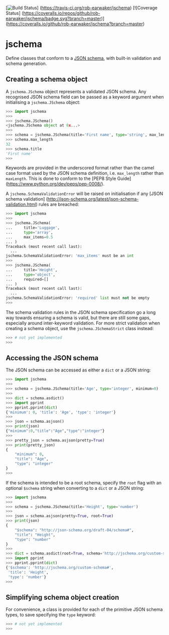[![Build Status](https://travis-ci.org/rob-earwaker/jschema.svg?branch=master)]
(https://travis-ci.org/rob-earwaker/jschema)
[![Coverage Status]
(https://coveralls.io/repos/github/rob-earwaker/jschema/badge.svg?branch=master)]
(https://coveralls.io/github/rob-earwaker/jschema?branch=master)

# jschema
Define classes that conform to a [JSON schema](http://json-schema.org/), with
built-in validation and schema generation.

## Creating a schema object
A `jschema.JSchema` object represents a validated JSON schema. Any recognised
JSON schema field can be passed as a keyword argument when initialising a
`jschema.JSchema` object:

```python
>>> import jschema
>>>
>>> jschema.JSchema()
<jschema.JSchema object at 0x...>
>>>
>>> schema = jschema.JSchema(title='First name', type='string', max_length=32)
>>> schema.max_length
32
>>> schema.title
'First name'
>>>
```

Keywords are provided in the underscored format rather than the camel case
format used by the JSON schema definition, i.e. `max_length` rather than
`maxLength`. This is done to conform to the [PEP8 Style Guide]
(https://www.python.org/dev/peps/pep-0008/).

A `jschema.SchemaValidationError` will be raised on initialisation if any
[JSON schema validation]
(http://json-schema.org/latest/json-schema-validation.html) rules are breached:

```python
>>> import jschema
>>>
>>> jschema.JSchema(
...     title='Luggage',
...     type='array',
...     max_items=0.5
... )
Traceback (most recent call last):
  ...
jschema.SchemaValidationError: 'max_items' must be an int
>>>
>>> jschema.JSchema(
...     title='Height',
...     type='object',
...     required=[]
... )
Traceback (most recent call last):
  ...
jschema.SchemaValidationError: 'required' list must not be empty
>>>
```

The schema validation rules in the JSON schema specification go a long way
towards ensuring a schema is valid, but there are still some gaps, especially
around inter-keyword validation. For more strict validation when creating a
schema object, use the `jschema.JSchemaStrict` class instead:

```python
>>> # not yet implemented
>>> 
```

## Accessing the JSON schema
The JSON schema can be accessed as either a `dict` or a JSON string:

```python
>>> import jschema
>>>
>>> schema = jschema.JSchema(title='Age', type='integer', minimum=0)
>>>
>>> dict = schema.asdict()
>>> import pprint
>>> pprint.pprint(dict)
{'minimum': 0, 'title': 'Age', 'type': 'integer'}
>>>
>>> json = schema.asjson()
>>> print(json)
{"minimum":0,"title":"Age","type":"integer"}
>>>
>>> pretty_json = schema.asjson(pretty=True)
>>> print(pretty_json)
{
    "minimum": 0,
    "title": "Age",
    "type": "integer"
}
>>>
```

If the schema is intended to be a root schema, specify the `root` flag with an 
optional `$schema` string when converting to a `dict` or a JSON string:

```python
>>> import jschema
>>>
>>> schema = jschema.JSchema(title='Height', type='number')
>>>
>>> json = schema.asjson(pretty=True, root=True)
>>> print(json)
{
    "$schema": "http://json-schema.org/draft-04/schema#",
    "title": "Height",
    "type": "number"
}
>>>
>>> dict = schema.asdict(root=True, schema='http://jschema.org/custom-schema#')
>>> import pprint
>>> pprint.pprint(dict)
{'$schema': 'http://jschema.org/custom-schema#',
 'title': 'Height',
 'type': 'number'}
>>>
```

## Simplifying schema object creation
For convenience, a class is provided for each of the primitive JSON schema
types, to save specifying the `type` keyword:

```python
>>> # not yet implemented
>>> 
```
